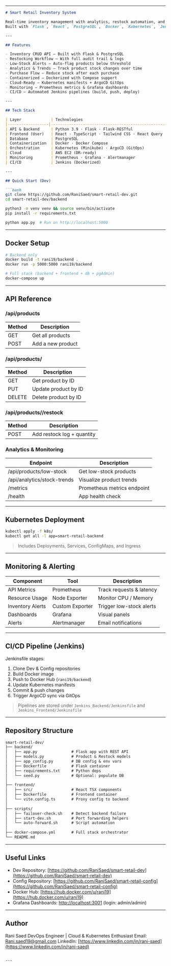
---

````markdown
# Smart Retail Inventory System

Real-time inventory management with analytics, restock automation, and disaster recovery  
Built with `Flask`, `React`, `PostgreSQL`, `Docker`, `Kubernetes`, `Jenkins`, `Prometheus`, and `Grafana`.

---

## Features

- Inventory CRUD API – Built with Flask & PostgreSQL  
- Restocking Workflow – With full audit trail & logs  
- Low-Stock Alerts – Auto-flag products below threshold  
- Analytics & Trends – Track product stock changes over time  
- Purchase Flow – Reduce stock after each purchase  
- Containerized – Dockerized with Compose support  
- Cloud-Ready – Kubernetes manifests + ArgoCD GitOps  
- Monitoring – Prometheus metrics & Grafana dashboards  
- CI/CD – Automated Jenkins pipelines (build, push, deploy)

---

## Tech Stack

| Layer             | Technologies                                               |
|------------------|------------------------------------------------------------|
| API & Backend     | Python 3.9 · Flask · Flask-RESTful                         |
| Frontend (User)   | React · TypeScript · Tailwind CSS · React Query            |
| Database          | PostgreSQL                                                 |
| Containerization  | Docker · Docker Compose                                    |
| Orchestration     | Kubernetes (Minikube) · ArgoCD (GitOps)                    |
| Cloud             | AWS EC2 (DR-ready)                                         |
| Monitoring        | Prometheus · Grafana · Alertmanager                        |
| CI/CD             | Jenkins (Dockerized)                                       |

---

## Quick Start (Dev)

```bash
git clone https://github.com/RaniSaed/smart-retail-dev.git
cd smart-retail-dev/backend

python3 -m venv venv && source venv/bin/activate
pip install -r requirements.txt

python app.py  # Run on http://localhost:5000
````

---

## Docker Setup

```bash
# Backend only
docker build -t rani19/backend .
docker run -p 5000:5000 rani19/backend

# Full stack (backend + frontend + db + pgAdmin)
docker-compose up
```

---

## API Reference

### /api/products

| Method | Description       |
| ------ | ----------------- |
| GET    | Get all products  |
| POST   | Add a new product |

### /api/products/<id>

| Method | Description          |
| ------ | -------------------- |
| GET    | Get product by ID    |
| PUT    | Update product by ID |
| DELETE | Delete product by ID |

### /api/products/<id>/restock

| Method | Description                |
| ------ | -------------------------- |
| POST   | Add restock log + quantity |

### Analytics & Monitoring

| Endpoint                    | Description                 |
| --------------------------- | --------------------------- |
| /api/products/low-stock     | Get low-stock products      |
| /api/analytics/stock-trends | Visualize product trends    |
| /metrics                    | Prometheus metrics endpoint |
| /health                     | App health check            |

---

## Kubernetes Deployment

```bash
kubectl apply -f k8s/
kubectl get all -l app=smart-retail-backend
```

> Includes Deployments, Services, ConfigMaps, and Ingress

---

## Monitoring & Alerting

| Component        | Tool            | Description              |
| ---------------- | --------------- | ------------------------ |
| API Metrics      | Prometheus      | Track requests & latency |
| Resource Usage   | Node Exporter   | Monitor CPU / Memory     |
| Inventory Alerts | Custom Exporter | Trigger low-stock alerts |
| Dashboards       | Grafana         | Visual panels            |
| Alerts           | Alertmanager    | Email notifications      |

---

## CI/CD Pipeline (Jenkins)

Jenkinsfile stages:

1. Clone Dev & Config repositories
2. Build Docker image
3. Push to Docker Hub (`rani19/backend`)
4. Update Kubernetes manifests
5. Commit & push changes
6. Trigger ArgoCD sync via GitOps

> Pipelines are stored under `Jenkins_Backend/Jenkinsfile` and `Jenkins_Frontend/Jenkinsfile`

---

## Repository Structure

```txt
smart-retail-dev/
├── backend/
│   ├── app.py               # Flask app with REST API
│   ├── models.py            # Product & Restock models
│   ├── app_config.py        # DB config & env vars
│   ├── Dockerfile           # Flask container
│   ├── requirements.txt     # Python deps
│   └── seed.py              # Optional: populate DB
│
├── frontend/
│   ├── src/                 # React TSX components
│   ├── Dockerfile           # Frontend container
│   └── vite.config.ts       # Proxy config to backend
│
├── scripts/
│   ├── failover-check.sh    # Detect backend failure
│   ├── start-dev.sh         # Port forwarding helpers
│   └── auto-forward.sh      # Script automation
│
├── docker-compose.yml       # Full stack orchestrator
└── README.md
```

---

## Useful Links

* Dev Repository: [https://github.com/RaniSaed/smart-retail-dev](https://github.com/RaniSaed/smart-retail-dev)
* Config Repository: [https://github.com/RaniSaed/smart-retail-config](https://github.com/RaniSaed/smart-retail-config)
* Docker Hub: [https://hub.docker.com/u/rani19](https://hub.docker.com/u/rani19)
* Grafana Dashboards: [http://localhost:3001](http://localhost:3001) (login: admin/admin)

---

## Author

Rani Saed
DevOps Engineer | Cloud & Kubernetes Enthusiast
Email: [Rani.saed19@gmail.com](mailto:Rani.saed19@gmail.com)
LinkedIn: [https://www.linkedin.com/in/rani-saed](https://www.linkedin.com/in/rani-saed)

```

---

